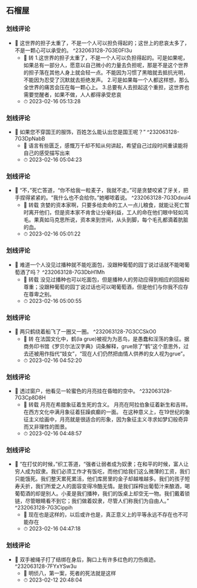 ## 石榴屋

### 划线评论
- 📌 这世界的担子太重了，不是一个人可以担负得起的；这世上的悲哀太多了，不是一颗心可以承受的。  ^232063128-7G3E0FI3u
    - 💭 转
1.这世界的担子太重了，不是一个人可以负担得起的。可是如果呢，如果总有一部分人，愿意以自己微小的力量去负担呢，那是不是这个世界的担子落在其他人身上就会轻一点。不能因为习惯了黑暗就去抵抗光明，不能因为忍受了沉默就去拒绝发声。
2.可是如果每一个人都这样想，那么全世界的痛苦会压在每一颗心上。
3.总要有人去担起这个重担，这世界也需要觉醒者，如果不做，人人都得承受悲哀
    - ⏱ 2023-02-16 05:13:28

### 划线评论
- 📌 如果您不穿国王的服饰，百姓怎么能认出您是国王呢？”  ^232063128-7G3DpNabB
    - 💭 语言有些匮乏，感慨万千却不知从何讲起，希望自己过段时间重读能将自己的感受描写出来
    - ⏱ 2023-02-16 05:04:23

### 划线评论
- 📌 “不，”死亡答道，“你不给我一粒麦子，我就不走。”可是贪婪咬紧了牙关，把手捏得紧紧的。“我什么也不会给你。”她嘟哝着说。  ^232063128-7G3Ddxui4
    - 💭 转载
贪婪的资本家啊，只要多给卖命的工人一点儿粮食，就能让死亡暂时离开他们，但是资本家不肯舍让分毫利益，工人的命在他们眼中轻如鸿毛。果真如马克思所说，资本来到世间，从头到脚，每个毛孔都滴着肮脏的血。
    - ⏱ 2023-02-16 05:01:22

### 划线评论
- 📌 难道一个人没见过播种就不能吃面包，没跟种葡萄的园丁说过话就不能喝葡萄酒了吗？  ^232063128-7G3DbH1Mh
    - 💭 转载
没见过播种也可以吃面包，但是播种人的劳动应得到相应的回报和尊重；没跟种葡萄的园丁说过话也可以喝葡萄酒，但是他们与你我不应存在尊卑之别。
    - ⏱ 2023-02-16 05:00:55

### 划线评论
- 📌 两只鹤绕着船飞了一圈又一圈。  ^232063128-7G3CCSkO0
    - 💭 转
在法国文化中，鹤(la grue)被视为为恶鸟，是愚蠢和淫荡的象征。据商务印书馆《罗贝尔法汉字典》词条解释，grue除了“鹤”这个意思外，过去还被用作指代“妓女”，“现在人们仍然把由情人供养的女人视为grue”。
    - ⏱ 2023-02-16 04:52:20

### 划线评论
- 📌 透过窗户，他看见一轮蜜色的月亮挂在昏暗的空中。  ^232063128-7G3Cp8D8H
    - 💭 转载
月亮在希腊象征着生死的含义。
月亮在阿拉伯象征着新生和吉祥。
在西方文化中满月象征着狂躁疯癫的一面。
在这种意义上，在19世纪的象征主义绘画中，月亮就是很适合的形象，因为象征主义寻求如梦幻般奇异而又非理性的图景。
    - ⏱ 2023-02-16 04:48:57

### 划线评论
- 📌 “在打仗的时候，”织工答道，“强者让弱者成为奴隶；在和平的时候，富人让穷人成为奴隶。我们必须工作才有饭吃，而他们给我们这么微薄的工资，我们只能饿死。我们整天累死累活，他们库房里的金子却越堆越多。我们的孩子短寿夭折，我们所爱之人的面容变得冷酷无情。是我们踩榨出葡萄汁来酿酒，喝葡萄酒的却是别人。小麦是我们播种，我们的饭桌上却空无一物。我们戴着锁链，尽管眼睛看不到它；我们做着奴隶，尽管人们称我们为自由人。”  ^232063128-7G3Cippih
    - 💭 现在也是这样的，以后或许也是，真正意义上的平等永远不存在也不可能存在
    - ⏱ 2023-02-16 04:47:18

### 划线评论
- 📌 双手被绳子打了结绑在身后，胸口上有许多红色的刀伤痕迹。  ^232063128-7FYxYSw3u
    - 💭 明侦八，第一案，死者的死法就是这样
    - ⏱ 2023-02-12 20:48:04